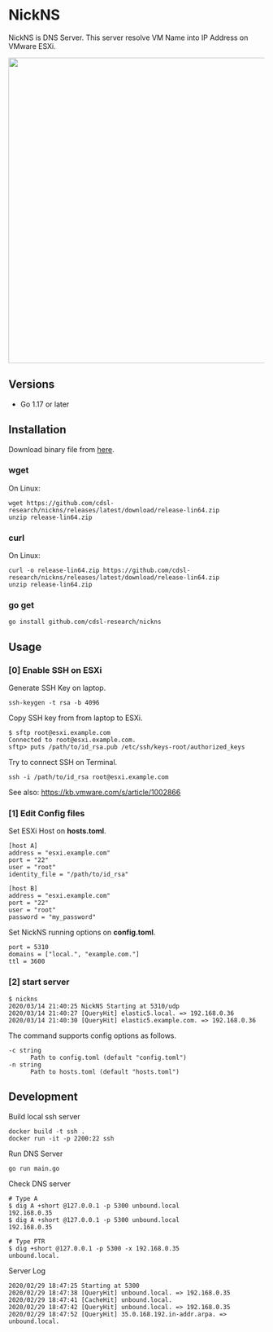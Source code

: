 # NickNS

NickNS is DNS Server. This server resolve VM Name into IP Address on VMware ESXi.

<img src="https://raw.githubusercontent.com/cdsl-research/nickns/master/overview.png" width=600>

## Versions

- Go 1.17 or later

## Installation

Download binary file from [here](https://github.com/cdsl-research/nickns/releases/latest).

### wget

On Linux:

```
wget https://github.com/cdsl-research/nickns/releases/latest/download/release-lin64.zip
unzip release-lin64.zip
```

### curl

On Linux:

```
curl -o release-lin64.zip https://github.com/cdsl-research/nickns/releases/latest/download/release-lin64.zip
unzip release-lin64.zip
```

### go get

```
go install github.com/cdsl-research/nickns
```

## Usage

### [0] Enable SSH on ESXi

Generate SSH Key on laptop.

```
ssh-keygen -t rsa -b 4096
```

Copy SSH key from from laptop to ESXi.

```
$ sftp root@esxi.example.com
Connected to root@esxi.example.com.
sftp> puts /path/to/id_rsa.pub /etc/ssh/keys-root/authorized_keys
```

Try to connect SSH on Terminal.

```
ssh -i /path/to/id_rsa root@esxi.example.com
```

See also: https://kb.vmware.com/s/article/1002866

### [1] Edit Config files

Set ESXi Host on **hosts.toml**.

```
[host A]
address = "esxi.example.com"
port = "22"
user = "root"
identity_file = "/path/to/id_rsa"

[host B]
address = "esxi.example.com"
port = "22"
user = "root"
password = "my_password"
```

Set NickNS running options on **config.toml**.

```
port = 5310
domains = ["local.", "example.com."]
ttl = 3600
```

### [2] start server

```
$ nickns
2020/03/14 21:40:25 NickNS Starting at 5310/udp
2020/03/14 21:40:27 [QueryHit] elastic5.local. => 192.168.0.36
2020/03/14 21:40:30 [QueryHit] elastic5.example.com. => 192.168.0.36
```

The command supports config options as follows.

```
-c string
      Path to config.toml (default "config.toml")
-n string
      Path to hosts.toml (default "hosts.toml")
```

## Development

Build local ssh server

```
docker build -t ssh .
docker run -it -p 2200:22 ssh
```

Run DNS Server

```
go run main.go
```

Check DNS server

```
# Type A
$ dig A +short @127.0.0.1 -p 5300 unbound.local
192.168.0.35
$ dig A +short @127.0.0.1 -p 5300 unbound.local
192.168.0.35

# Type PTR
$ dig +short @127.0.0.1 -p 5300 -x 192.168.0.35
unbound.local.
```

Server Log

```
2020/02/29 18:47:25 Starting at 5300
2020/02/29 18:47:38 [QueryHit] unbound.local. => 192.168.0.35
2020/02/29 18:47:41 [CacheHit] unbound.local.
2020/02/29 18:47:42 [QueryHit] unbound.local. => 192.168.0.35
2020/02/29 18:47:52 [QueryHit] 35.0.168.192.in-addr.arpa. => unbound.local.
```


